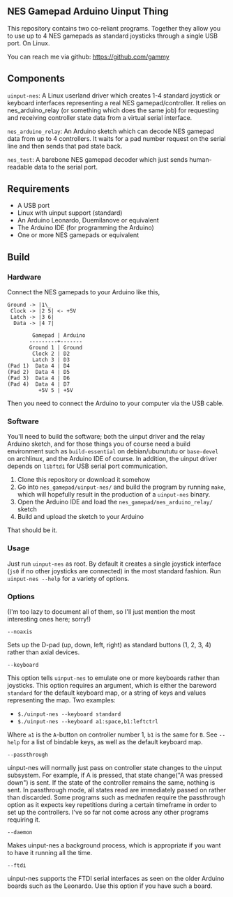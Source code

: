 NES Gamepad Arduino Uinput Thing
--------------------------------

This repository contains two co-reliant programs.
Together they allow you to use up to 4 NES gamepads as standard joysticks
through a single USB port. On Linux.

You can reach me via github: https://github.com/gammy

Components
----------

`uinput-nes`: A Linux userland driver which creates 1-4 standard joystick or keyboard interfaces representing a real NES gamepad/controller.
It relies on nes_arduino_relay (or something which does the same job) for 
requesting and receiving controller state data from a virtual serial 
interface.

`nes_arduino_relay`: An Arduino sketch which can decode NES gamepad data from up to 4 controllers.
It waits for a pad number request on the serial line and then sends that pad
state back.

`nes_test`: A barebone NES gamepad decoder which just sends human-readable data to the
serial port.

Requirements
------------
 * A USB port
 * Linux with uinput support (standard)
 * An Arduino Leonardo, Duemilanove or equivalent
 * The Arduino IDE (for programming the Arduino)
 * One or more NES gamepads or equivalent

Build
-----

### Hardware ###

Connect the NES gamepads to your Arduino like this,

	Ground -> |1\_ 
	 Clock -> |2 5| <- +5V
	 Latch -> |3 6|
	  Data -> |4 7|
	
	        Gamepad | Arduino
	       ---------+-------
	       Ground 1 | Ground
	        Clock 2 | D2
	        Latch 3 | D3
	(Pad 1)  Data 4 | D4
	(Pad 2)  Data 4 | D5
	(Pad 3)  Data 4 | D6
	(Pad 4)  Data 4 | D7
	          +5V 5 | +5V

Then you need to connect the Arduino to your computer via the USB cable.

### Software ###

You'll need to build the software; both the uinput driver and the relay Arduino sketch, and for those things you of course need a build environment such as `build-essential` on debian/ubunututu or `base-devel` on archlinux, and the Arduino IDE of course. In addition, the uinput driver depends on `libftdi` for USB serial port communication.

 1. Clone this repository or download it somehow
 2. Go into `nes_gamepad/uinput-nes/` and build the program by running `make`, which will hopefully result in the production of a `uinput-nes` binary.
 3. Open the Arduino IDE and load the `nes_gamepad/nes_arduino_relay/` sketch
 4. Build and upload the sketch to your Arduino

That should be it.

### Usage ###

Just run `uinput-nes` as root.
By default it creates a single joystick interface (`js0` if no other joysticks are connected) in the most standard fashion. Run `uinput-nes --help` for a variety of options.

### Options ###
(I'm too lazy to document all of them, so I'll just mention the most interesting ones here; sorry!)

`--noaxis`

Sets up the D-pad (up, down, left, right) as standard buttons (1, 2, 3, 4) rather than axial devices.

`--keyboard`

This option tells `uinput-nes` to emulate one or more keyboards rather than joysticks. This option requires an argument, which is either the bareword `standard` for the default keyboard map, or a string of keys and values representing the map. Two examples:
  * `$./uinput-nes --keyboard standard`
  * `$./uinput-nes --keyboard a1:space,b1:leftctrl`

  Where `a1` is the `A`-button on controller number 1, `b1` is the same for `B`.
See `--help` for a list of bindable keys, as well as the default keyboard map.

`--passthrough`

uinput-nes will normally just pass on controller state changes to the uinput subsystem. For example, if A is pressed, that state change("A was pressed down") is sent. If the state of the controller remains the same, nothing is sent. In passthrough mode, all states read are immediately passed on rather than discarded. Some programs such as mednafen require the passthrough option as it expects key repetitions during a certain timeframe in order to set up the controllers. I've so far not come across any other programs requiring it.

`--daemon`

Makes uinput-nes a background process, which is appropriate if you want to have it running all the time. 

`--ftdi`

uinput-nes supports the FTDI serial interfaces as seen on the older Arduino boards such as the Leonardo. Use this option if you have such a board.

